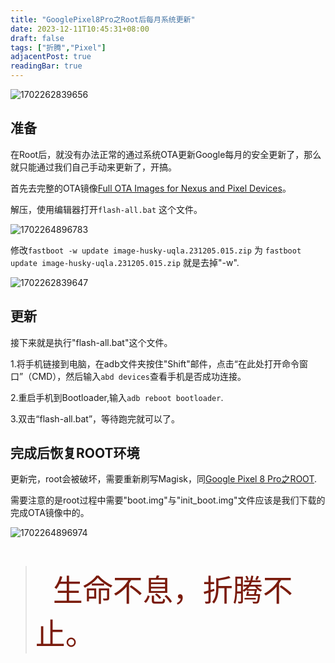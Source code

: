 ```yaml
---
title: "GooglePixel8Pro之Root后每月系统更新"
date: 2023-12-11T10:45:31+08:00
draft: false
tags: ["折腾","Pixel"]
adjacentPost: true
readingBar: true
---
```


![1702262839656](https://cdn.jsdelivr.net/gh/tosspi/picx-images-hosting@master/1702262839656.jpg)

## 准备
在Root后，就没有办法正常的通过系统OTA更新Google每月的安全更新了，那么就只能通过我们自己手动来更新了，开搞。

首先去完整的OTA镜像[Full OTA Images for Nexus and Pixel Devices](https://developers.google.cn/android/ota#husky)。

解压，使用编辑器打开`flash-all.bat` 这个文件。

![1702264896783](https://cdn.jsdelivr.net/gh/tosspi/picx-images-hosting@master/1702264896783.jpg)

修改`fastboot -w update image-husky-uqla.231205.015.zip` 为 `fastboot update image-husky-uqla.231205.015.zip` 就是去掉"-w".

![1702262839647](https://cdn.jsdelivr.net/gh/tosspi/picx-images-hosting@master/1702262839647.jpg)

## 更新

接下来就是执行"flash-all.bat"这个文件。

1.将手机链接到电脑，在adb文件夹按住"Shift"邮件，点击“在此处打开命令窗口”（CMD），然后输入`abd devices`查看手机是否成功连接。

2.重启手机到Bootloader,输入`adb reboot bootloader`.

3.双击“flash-all.bat”，等待跑完就可以了。

## 完成后恢复ROOT环境

更新完，root会被破坏，需要重新刷写Magisk，同[Google Pixel 8 Pro之ROOT](https://imum.me/posts/googlepixel8pro%E4%B9%8Broot/).

需要注意的是root过程中需要"boot.img"与"init_boot.img"文件应该是我们下载的完成OTA镜像中的。

![1702264896974](https://cdn.jsdelivr.net/gh/tosspi/picx-images-hosting@master/1702264896974.jpg)


<br>

>&emsp;&emsp;<font size=9 color=#7a1b0c>生命不息，折腾不止。</font>